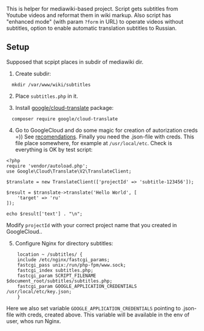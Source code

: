 This is helper for mediawiki-based project. Script gets subtitles from Youtube videos and reformat them in wiki markup. Also script has "enhanced mode"
(with param `?form` in URL) to operate videos without subtitles, option to enable automatic translation subtitles to Russian.


## Setup

Supposed that scpipt places in subdir of mediawiki dir. 

1. Create subdir:
```
  mkdir /var/www/wiki/subtitles
```

2. Place `subtitles.php` in it.


3. Install [google/cloud-translate](https://github.com/googleapis/google-cloud-php) package:
```
  composer require google/cloud-translate
```

4. Go to GoogleCloud and do some magic for creation of autorization creds =)) See [recomendations](https://github.com/googleapis/google-cloud-php/blob/main/AUTHENTICATION.md).
Finally you need the .json-file with creds. This file place somewhere, for example at `/usr/local/etc`. Check is everything is OK by test script:
```
<?php
require 'vendor/autoload.php';
use Google\Cloud\Translate\V2\TranslateClient;

$translate = new TranslateClient(['projectId' => 'subtitle-123456']);

$result = $translate->translate('Hello World', [
    'target' => 'ru'
]);

echo $result['text'] . "\n";
```
Modify `projectId` with your correct project name that you created in GoogleCloud..


5. Configure Nginx for directory subtitles:
```
    location ~ /subtitles/ {
	include /etc/nginx/fastcgi_params;
	fastcgi_pass unix:/run/php-fpm/www.sock;
	fastcgi_index subtitles.php;
	fastcgi_param SCRIPT_FILENAME	$document_root/subtitles/subtitles.php;
	fastcgi_param GOOGLE_APPLICATION_CREDENTIALS /usr/local/etc/key.json;
    }
```
Here we also set variable `GOOGLE_APPLICATION_CREDENTIALS` pointing to .json-file with creds, created above. This variable will be available in the env of user, whos run Nginx.

